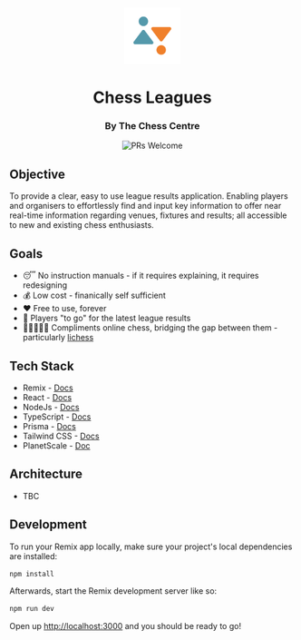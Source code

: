 <p align="center">
    <img
      alt="The Chess Centre"
      src="https://github.com/Chess-Centre/leagues/blob/master/img/logo.png?raw=true"
      width="100"
    />
  <h1 align="center"> Chess Leagues </h1>
</p>
<p align="center">
  <h3 align="center"> By The Chess Centre </h3>
</p>

<p align="center">
    <img
      alt="PRs Welcome"
      src="https://img.shields.io/badge/PRs-welcome-brightgreen.svg?style=flat"
    />
</p>

## Objective

To provide a clear, easy to use league results application. Enabling players and organisers to effortlessly find and input key information to offer near real-time information regarding venues, fixtures and results; all accessible to new and existing chess enthusiasts.

## Goals

- 😴 No instruction manuals - if it requires explaining, it requires redesigning
- 💰 Low cost - finanically self sufficient
- ❤️ Free to use, forever
- 🚀 Players "to go" for the latest league results
- 🧑🏽‍🤝‍🧑🏽 Compliments online chess, bridging the gap between them - particularly [lichess](https://github.com/lichess-org)

## Tech Stack

- Remix - [Docs](https://remix.run/docs)
- React - [Docs](https://reactjs.org/)
- NodeJs - [Docs](https://nodejs.org/en/)
- TypeScript - [Docs](https://www.typescriptlang.org/)
- Prisma - [Docs](https://www.prisma.io/)
- Tailwind CSS - [Docs](https://tailwindui.com/)
- PlanetScale - [Doc](https://planetscale.com/docs)

## Architecture

- TBC

## Development

To run your Remix app locally, make sure your project's local dependencies are installed:

```sh
npm install
```

Afterwards, start the Remix development server like so:

```sh
npm run dev
```

Open up [http://localhost:3000](http://localhost:3000) and you should be ready to go!
